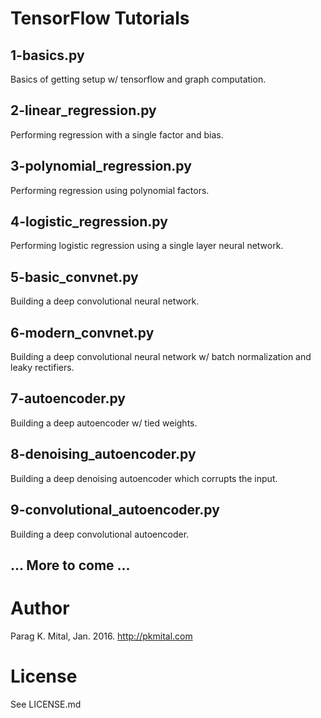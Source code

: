 # TensorFlow Tutorials


## 1-basics.py

Basics of getting setup w/ tensorflow and graph computation.

## 2-linear_regression.py

Performing regression with a single factor and bias.

## 3-polynomial_regression.py

Performing regression using polynomial factors.

## 4-logistic_regression.py

Performing logistic regression using a single layer neural network.

## 5-basic_convnet.py

Building a deep convolutional neural network.

## 6-modern_convnet.py

Building a deep convolutional neural network w/ batch normalization and leaky rectifiers.

## 7-autoencoder.py

Building a deep autoencoder w/ tied weights.

## 8-denoising_autoencoder.py

Building a deep denoising autoencoder which corrupts the input.

## 9-convolutional_autoencoder.py

Building a deep convolutional autoencoder.

## ... More to come ...

# Author

Parag K. Mital, Jan. 2016.
http://pkmital.com

# License

See LICENSE.md